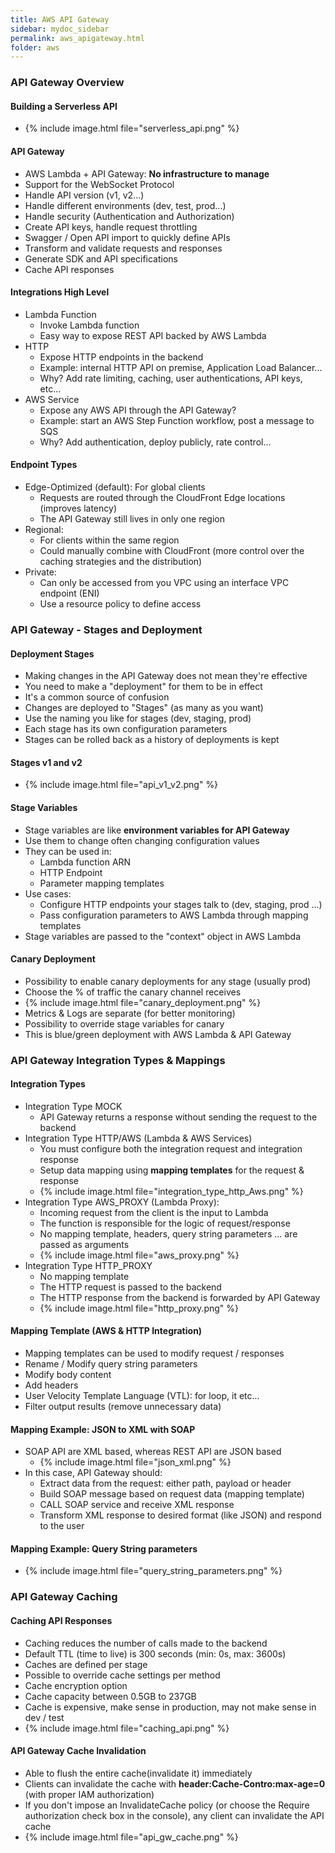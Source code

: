 ```yaml
---
title: AWS API Gateway
sidebar: mydoc_sidebar
permalink: aws_apigateway.html
folder: aws
---
```



### API Gateway Overview

#### Building a Serverless API
  - {% include image.html file="serverless_api.png" %}

#### API Gateway
  - AWS Lambda + API Gateway: **No infrastructure to manage**
  - Support for the WebSocket Protocol
  - Handle API version (v1, v2...)
  - Handle different environments (dev, test, prod...)
  - Handle security (Authentication and Authorization)
  - Create API keys, handle request throttling
  - Swagger / Open API import to quickly define APIs
  - Transform and validate requests and responses
  - Generate SDK and API specifications
  - Cache API responses

#### Integrations High Level
  - Lambda Function
    - Invoke Lambda function
    - Easy way to expose REST API backed by AWS Lambda
  - HTTP
    - Expose HTTP endpoints in the backend
    - Example: internal HTTP API on premise, Application Load Balancer...
    - Why? Add rate limiting, caching, user authentications, API keys, etc...
  - AWS Service
    - Expose any AWS API through the API Gateway?
    - Example: start an AWS Step Function workflow, post a message to SQS
    - Why? Add authentication, deploy publicly, rate control...

#### Endpoint Types
  - Edge-Optimized (default): For global clients
    - Requests are routed through the CloudFront Edge locations (improves latency)
    - The API Gateway still lives in only one region
  - Regional:
    - For clients within the same region
    - Could manually combine with CloudFront (more control over the caching strategies and the distribution)
  - Private:
    - Can only be accessed from you VPC using an interface VPC endpoint (ENI)
    - Use a resource policy to define access

### API Gateway - Stages and Deployment
  
#### Deployment Stages
  - Making changes in the API Gateway does not mean they're effective
  - You need to make a "deployment" for them to be in effect
  - It's a common source of confusion
  - Changes are deployed to "Stages" (as many as you want)
  - Use the naming you like for stages (dev, staging, prod)
  - Each stage has its own configuration parameters
  - Stages can be rolled back as a history of deployments is kept

#### Stages v1 and v2
  - {% include image.html file="api_v1_v2.png" %}

#### Stage Variables
  - Stage variables are like **environment variables for API Gateway**
  - Use them to change often changing configuration values
  - They can be used in:
    - Lambda function ARN
    - HTTP Endpoint
    - Parameter mapping templates
  - Use cases:
    - Configure HTTP endpoints your stages talk to (dev, staging, prod ...)
    - Pass configuration parameters to AWS Lambda through mapping templates
  - Stage variables are passed to the "context" object in AWS Lambda

#### Canary Deployment
  - Possibility to enable canary deployments for any stage (usually prod)
  - Choose the % of traffic the canary channel receives
  - {% include image.html file="canary_deployment.png" %}
  - Metrics & Logs are separate (for better monitoring)
  - Possibility to override stage variables for canary
  - This is blue/green deployment with AWS Lambda & API Gateway

### API Gateway Integration Types & Mappings

#### Integration Types
  - Integration Type MOCK
    - API Gateway returns a response without sending the request to the backend
  - Integration Type HTTP/AWS (Lambda & AWS Services)
    - You must configure both the integration request and integration response
    - Setup data mapping using **mapping templates** for the request & response
    - {% include image.html file="integration_type_http_Aws.png" %}
  - Integration Type AWS_PROXY (Lambda Proxy):
    - Incoming request from the client is the input to Lambda
    - The function is responsible for the logic of request/response
    - No mapping template, headers, query string parameters ... are passed as arguments
    - {% include image.html file="aws_proxy.png" %}
  - Integration Type HTTP_PROXY
    - No mapping template
    - The HTTP request is passed to the backend
    - The HTTP response from the backend is forwarded by API Gateway
    - {% include image.html file="http_proxy.png" %}
    
#### Mapping Template (AWS & HTTP Integration)
  - Mapping templates can be used to modify request / responses
  - Rename / Modify query string parameters
  - Modify body content
  - Add headers
  - User Velocity Template Language (VTL): for loop, it etc...
  - Filter output results (remove unnecessary data)

#### Mapping Example: JSON to XML with SOAP
  - SOAP API are XML based, whereas REST API are JSON based
    - {% include image.html file="json_xml.png" %}
  - In this case, API Gateway should:
    - Extract data from the request: either path, payload or header
    - Build SOAP message based on request data (mapping template)
    - CALL SOAP service and receive XML response
    - Transform XML response to desired format (like JSON) and respond to the user

#### Mapping Example: Query String parameters
  - {% include image.html file="query_string_parameters.png" %}

### API Gateway Caching

#### Caching API Responses
  - Caching reduces the number of calls made to the backend
  - Default TTL (time to live) is 300 seconds (min: 0s, max: 3600s)
  - Caches are defined per stage
  - Possible to override cache settings per method
  - Cache encryption option
  - Cache capacity between 0.5GB to 237GB
  - Cache is expensive, make sense in production, may not make sense in dev / test
  - {% include image.html file="caching_api.png" %}

#### API Gateway Cache Invalidation
  - Able to flush the entire cache(invalidate it) immediately
  - Clients can invalidate the cache with **header:Cache-Contro:max-age=0** (with proper IAM authorization)
  - If you don't impose an InvalidateCache policy (or choose the Require authorization check box in the console), any client can invalidate the API cache
  - {% include image.html file="api_gw_cache.png" %}